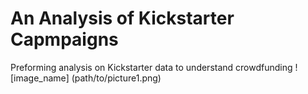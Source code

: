 # An Analysis of Kickstarter Capmpaigns
Preforming analysis on Kickstarter data to understand crowdfunding 
![image_name]
(path/to/picture1.png)

